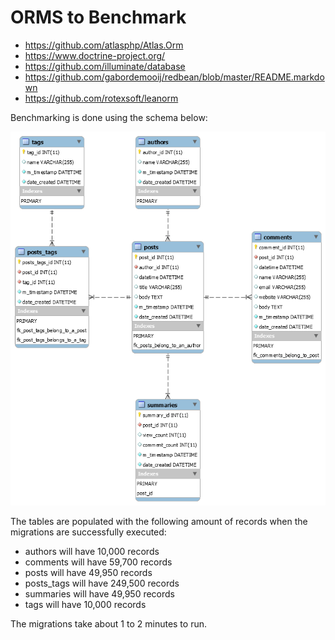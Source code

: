 # ORMS to Benchmark
- https://github.com/atlasphp/Atlas.Orm
- https://www.doctrine-project.org/
- https://github.com/illuminate/database
- https://github.com/gabordemooij/redbean/blob/master/README.markdown
- https://github.com/rotexsoft/leanorm

Benchmarking is done using the schema below:

![Blog Schema](blog-db.png)

The tables are populated with the following amount of records when the migrations are successfully executed:

- authors will have 10,000 records
- comments will have 59,700 records
- posts will have 49,950 records
- posts_tags will have 249,500‬ records
- summaries will have 49,950 records
- tags will have 10,000 records

The migrations take about 1 to 2 minutes to run.
